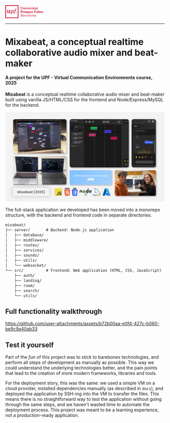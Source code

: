 <img src="docs/upf_logo.png" width="120">

---

# Mixabeat, a conceptual realtime collaborative audio mixer and beat-maker

#### A project for the **UPF - Virtual Communication Environments** course, 2025

**Mixabeat** is a conceptual realtime collaborative audio mixer and beat-maker built using vanilla JS/HTML/CSS for the frontend and Node/Express/MySQL for the backend.

![Mixabeat overview](docs/readme_collage.png)

The full-stack application we developed has been moved into a monorepo structure, with the backend and frontend code in separate directories:

```plaintext
mixabeat/
├── server/       # Backend: Node.js application
│   ├── database/
│   ├── middleware/
│   ├── routes/
│   ├── services/
│   ├── sounds/
│   ├── utils/
│   └── websocket/
└── src/          # Frontend: Web application (HTML, CSS, JavaScript)
    ├── auth/
    ├── landing/
    ├── room/
    ├── search/
    └── utils/
```

## Full functionality walkthrough

https://github.com/user-attachments/assets/b72b00aa-e0f4-427c-b060-be9c9a40ab33


## Test it yourself

Part of the *fun* of this project was to stick to barebones technologies, and perform all steps of development as manually as possible. This way we could understand the underlying technologies better, and the pain points that lead to the creation of more modern frameworks, libraries and tools.

For the deployment story, this was the same: we used a simple VM on a cloud provider, installed dependencies manually (as described in `docs`), and deployed the application by SSH-ing into the VM to transfer the files. This means there is no straightforward way to test the application without going through the same steps, and we haven't wasted time to automate the deployment process. This project was meant to be a learning experience, not a production-ready application.
